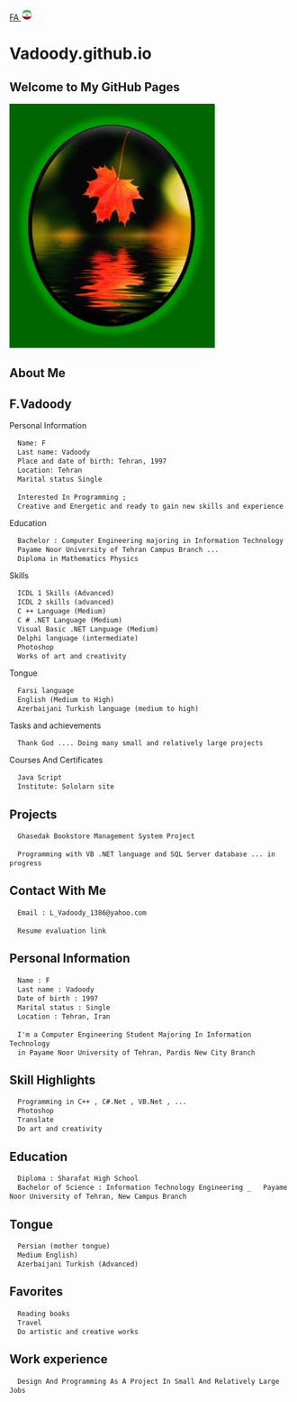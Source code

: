 

[FA](CV_Fa.md)<a class="pt-trigger" href="index" data-animation="62"> <img src="img/Iran.png" width="20" height="20"/></a>

<p align="right">

# Vadoody.github.io

## Welcome to  My GitHub Pages

<img src="https://raw.githubusercontent.com/Vadoody/Vadoody.github.io/main/U100.jpg">

## About Me

## F.Vadoody

Personal Information

      Name: F
      Last name: Vadoody
      Place and date of birth: Tehran, 1997
      Location: Tehran
      Marital status Single

      Interested In Programming ; 
      Creative and Energetic and ready to gain new skills and experience

Education

      Bachelor : Computer Engineering majoring in Information Technology
      Payame Noor University of Tehran Campus Branch ...
      Diploma in Mathematics Physics

Skills

      ICDL 1 Skills (Advanced)
      ICDL 2 skills (advanced)
      C ++ Language (Medium)
      C # .NET Language (Medium)
      Visual Basic .NET Language (Medium)
      Delphi language (intermediate)
      Photoshop
      Works of art and creativity

Tongue

      Farsi language
      English (Medium to High)
      Azerbaijani Turkish language (medium to high)

Tasks and achievements

      Thank God .... Doing many small and relatively large projects
  
Courses And Certificates

      Java Script
      Institute: Sololarn site

## Projects

      Ghasedak Bookstore Management System Project

      Programming with VB .NET language and SQL Server database ... in progress

## Contact With Me

      Email : L_Vadoody_1386@yahoo.com

      Resume evaluation link
    
    
    

## Personal Information

      Name : F
      Last name : Vadoody
      Date of birth : 1997
      Marital status : Single
      Location : Tehran, Iran
      
      I'm a Computer Engineering Student Majoring In Information Technology
      in Payame Noor University of Tehran, Pardis New City Branch

## Skill Highlights

      Programming in C++ , C#.Net , VB.Net , ...
      Photoshop
      Translate
      Do art and creativity

## Education

      Diploma : Sharafat High School
      Bachelor of Science : Information Technology Engineering _   Payame Noor University of Tehran, New Campus Branch

## Tongue

      Persian (mother tongue)
      Medium English)
      Azerbaijani Turkish (Advanced)

## Favorites

      Reading books
      Travel
      Do artistic and creative works

## Work experience

      Design And Programming As A Project In Small And Relatively Large Jobs
     
</p>

